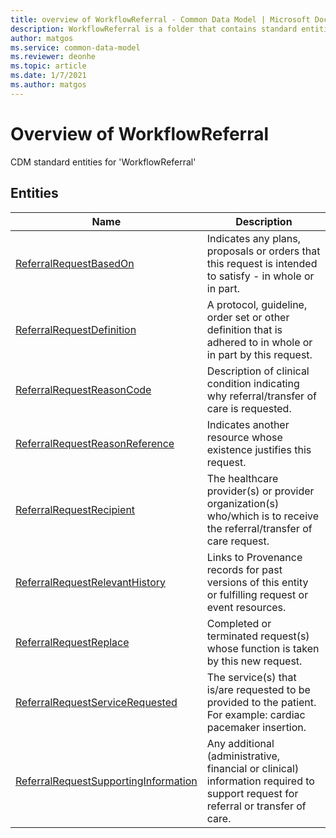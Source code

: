 ```yaml
---
title: overview of WorkflowReferral - Common Data Model | Microsoft Docs
description: WorkflowReferral is a folder that contains standard entities related to the Common Data Model.
author: matgos
ms.service: common-data-model
ms.reviewer: deonhe
ms.topic: article
ms.date: 1/7/2021
ms.author: matgos
---
```


# Overview of WorkflowReferral

CDM standard entities for 'WorkflowReferral'  

## Entities

|Name|Description|
|---|---|
|[ReferralRequestBasedOn](ReferralRequestBasedOn.md)|Indicates any plans, proposals or orders that this request is intended to satisfy - in whole or in part.|
|[ReferralRequestDefinition](ReferralRequestDefinition.md)|A protocol, guideline, order set or other definition that is adhered to in whole or in part by this request.|
|[ReferralRequestReasonCode](ReferralRequestReasonCode.md)|Description of clinical condition indicating why referral/transfer of care is requested.|
|[ReferralRequestReasonReference](ReferralRequestReasonReference.md)|Indicates another resource whose existence justifies this request.|
|[ReferralRequestRecipient](ReferralRequestRecipient.md)|The healthcare provider(s) or provider organization(s) who/which is to receive the referral/transfer of care request.|
|[ReferralRequestRelevantHistory](ReferralRequestRelevantHistory.md)|Links to Provenance records for past versions of this entity or fulfilling request or event resources.|
|[ReferralRequestReplace](ReferralRequestReplace.md)|Completed or terminated request(s) whose function is taken by this new request.|
|[ReferralRequestServiceRequested](ReferralRequestServiceRequested.md)|The service(s) that is/are requested to be provided to the patient. For example: cardiac pacemaker insertion.|
|[ReferralRequestSupportingInformation](ReferralRequestSupportingInformation.md)|Any additional (administrative, financial or clinical) information required to support request for referral or transfer of care.|
